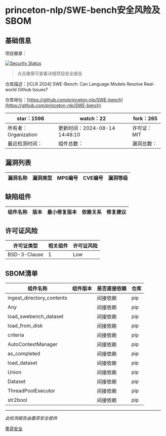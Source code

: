 # princeton-nlp/SWE-bench安全风险及SBOM

## 基础信息

项目徽章：

[![Security Status](https://www.murphysec.com/platform3/v31/badge/1823794190197542912.svg)](https://www.murphysec.com/console/report/1768712639644262400/1823794190197542912)

> 点击徽章可查看详细项目安全报告

仓库描述：[ICLR 2024] SWE-Bench: Can Language Models Resolve Real-world Github Issues?

仓库地址：[https://github.com/princeton-nlp/SWE-bench](https://github.com/princeton-nlp/SWE-bench)

| star：1598 | watch：22 | fork：265 |
| ----------- | -------------- | ------------ |
| 所有者：Organization | 更新时间：2024-08-14 14:48:10 | 许可证：MIT |
| 最近检测时间： | 组件总数： | 漏洞总数： |




## 漏洞列表

| 漏洞名称 | 漏洞类型 | MPS编号 | CVE编号 | 漏洞等级 |
| ------- | ------ | ------- | ------ | ----- |





## 缺陷组件

| 组件名称 | 版本 | 最小修复版本 | 依赖关系 | 修复建议 |
| -------- | ---- | ------------ | -------- | -------- |





## 许可证风险

| 许可证类型 | 相关组件 | 许可证风险 |
| ---------- | -------- | ---------- |
|BSD-3-Clause|1|Low|




## SBOM清单

| 组件名称 | 组件版本 | 是否直接依赖 | 仓库 |
| -------- | -------- | ------------ | ---- |
|ingest_directory_contents||间接依赖|pip|
|Any||间接依赖|pip|
|load_swebench_dataset||间接依赖|pip|
|load_from_disk||间接依赖|pip|
|criteria||间接依赖|pip|
|AutoContextManager||间接依赖|pip|
|as_completed||间接依赖|pip|
|load_dataset||间接依赖|pip|
|Union||间接依赖|pip|
|Dataset||间接依赖|pip|
|ThreadPoolExecutor||间接依赖|pip|
|str2bool||间接依赖|pip|


------

*此检测报告由墨菲安全提供*

[墨菲安全](www.murphysec.com)